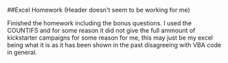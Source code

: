 ##Excel Homework (Header doesn't seem to be working for me)

Finished the homework including the bonus questions.  I used the COUNTIFS and for some reason it did not give the full
ammount of kickstarter campaigns for some reason for me, this may just be my excel being what it is as it has been shown in the
past disagreeing with VBA code in general.
